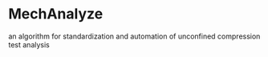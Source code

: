 # MechAnalyze
an algorithm for standardization and automation of unconfined compression test analysis
